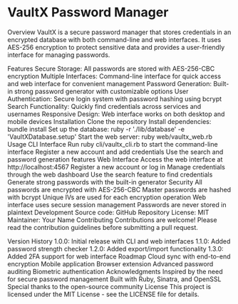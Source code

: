 # VaultX Password Manager

Overview
VaultX is a secure password manager that stores credentials in an encrypted database with both command-line and web interfaces. It uses AES-256 encryption to protect sensitive data and provides a user-friendly interface for managing passwords.

Features
Secure Storage: All passwords are stored with AES-256-CBC encryption
Multiple Interfaces: Command-line interface for quick access and web interface for convenient management
Password Generation: Built-in strong password generator with customizable options
User Authentication: Secure login system with password hashing using bcrypt
Search Functionality: Quickly find credentials across services and usernames
Responsive Design: Web interface works on both desktop and mobile devices
Installation
Clone the repository
Install dependencies: bundle install
Set up the database: ruby -r './lib/database' -e 'VaultXDatabase.setup'
Start the web server: ruby web/vaultx_web.rb
Usage
CLI Interface
Run ruby cli/vaultx_cli.rb to start the command-line interface
Register a new account and add credentials
Use the search and password generation features
Web Interface
Access the web interface at http://localhost:4567
Register a new account or log in
Manage credentials through the web dashboard
Use the search feature to find credentials
Generate strong passwords with the built-in generator
Security
All passwords are encrypted with AES-256-CBC
Master passwords are hashed with bcrypt
Unique IVs are used for each encryption operation
Web interface uses secure session management
Passwords are never stored in plaintext
Development
Source code: GitHub Repository
License: MIT
Maintainer: Your Name
Contributing
Contributions are welcome! Please read the contribution guidelines before submitting a pull request.

Version History
1.0.0: Initial release with CLI and web interfaces
1.1.0: Added password strength checker
1.2.0: Added export/import functionality
1.3.0: Added 2FA support for web interface
Roadmap
Cloud sync with end-to-end encryption
Mobile application
Browser extension
Advanced password auditing
Biometric authentication
Acknowledgments
Inspired by the need for secure password management
Built with Ruby, Sinatra, and OpenSSL
Special thanks to the open-source community
License
This project is licensed under the MIT License - see the LICENSE file for details.

